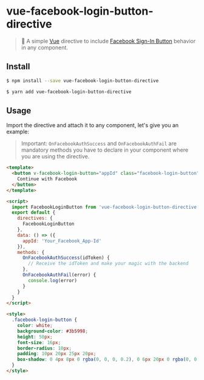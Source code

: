 # vue-facebook-login-button-directive

> :closed_lock_with_key: A simple [Vue](https://vuejs.org) directive to include [Facebook Sign-In Button](https://developers.facebook.com/docs/facebook-login/web?locale=en_US) behavior in any component.

## Install

```bash
$ npm install --save vue-facebook-login-button-directive

$ yarn add vue-facebook-login-button-directive
```

## Usage

Import the directive and attach it to any component, let's give you an example:

> Important: `OnFacebookAuthSuccess` and `OnFacebookAuthFail` are mandatory methods you have to declare in your component where you are using the directive.

```html
<template>
  <button v-facebook-login-button="appId" class="facebook-login-button">
    Continue with Facebook
  </button>
</template>

<script>
  import FacebookLoginButton from 'vue-facebook-login-button-directive'
  export default {
    directives: {
      FacebookLoginButton
    },
    data: () => ({
      appId: 'Your_Facebook_App-Id'
    }),
    methods: {
      OnFacebookAuthSuccess(idToken) {
        // Receive the idToken and make your magic with the backend
      },
      OnFacebookAuthFail(error) {
        console.log(error)
      }
    }
  }
</script>

<style>
  .facebook-login-button {
    color: white;
    background-color: #3b5998;
    height: 50px;
    font-size: 16px;
    border-radius: 10px;
    padding: 10px 20px 25px 20px;
    box-shadow: 0 4px 8px 0 rgba(0, 0, 0, 0.2), 0 6px 20px 0 rgba(0, 0, 0, 0.19);
  }
</style>
```
